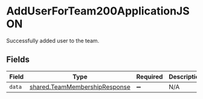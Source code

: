 # AddUserForTeam200ApplicationJSON

Successfully added user to the team.


## Fields

| Field                                                                          | Type                                                                           | Required                                                                       | Description                                                                    |
| ------------------------------------------------------------------------------ | ------------------------------------------------------------------------------ | ------------------------------------------------------------------------------ | ------------------------------------------------------------------------------ |
| `data`                                                                         | [shared.TeamMembershipResponse](../../models/shared/teammembershipresponse.md) | :heavy_minus_sign:                                                             | N/A                                                                            |